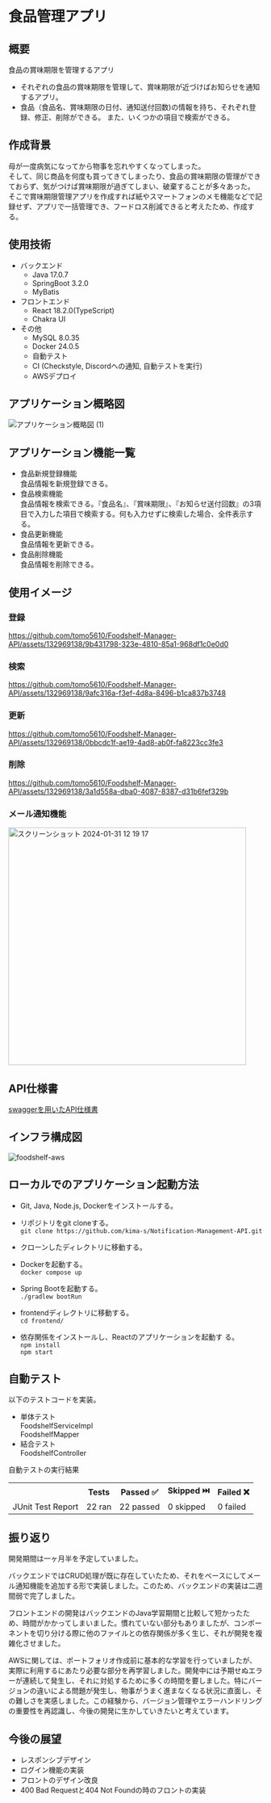 # 食品管理アプリ

## 概要

食品の賞味期限を管理するアプリ

- それぞれの食品の賞味期限を管理して、賞味期限が近づけばお知らせを通知するアプリ。
- 食品（食品名、賞味期限の日付、通知送付回数)の情報を持ち、それぞれ登録、修正、削除ができる。 また、いくつかの項目で検索ができる。

## 作成背景


母が一度病気になってから物事を忘れやすくなってしまった。
<br/>そして、同じ商品を何度も買ってきてしまったり、食品の賞味期限の管理ができておらず、気がつけば賞味期限が過ぎてしまい、破棄することが多々あった。
<br/>そこで賞味期限管理アプリを作成すれば紙やスマートフォンのメモ機能などで記録せず、アプリで一括管理でき、フードロス削減できると考えたため、作成する。

## 使用技術

- バックエンド
    - Java 17.0.7
    - SpringBoot 3.2.0
    - MyBatis
- フロントエンド
    - React 18.2.0(TypeScript)
    - Chakra UI
- その他
    - MySQL 8.0.35
    - Docker 24.0.5
    - 自動テスト
    - CI (Checkstyle, Discordへの通知, 自動テストを実行)
    - AWSデプロイ

## アプリケーション概略図
![アプリケーション概略図 (1)](https://github.com/tomo5610/Foodshelf-Manager-API/assets/132969138/6107f6ff-cf5c-4785-88e9-cc6152eafe71)

## アプリケーション機能一覧

- 食品新規登録機能  
  食品情報を新規登録できる。
- 食品検索機能  
  食品情報を検索できる。『食品名』、『賞味期限』、『お知らせ送付回数』の3項目で入力した項目で検索する。何も入力せずに検索した場合、全件表示する。
- 食品更新機能  
  食品情報を更新できる。
- 食品削除機能  
  食品情報を削除できる。

## 使用イメージ

### 登録
https://github.com/tomo5610/Foodshelf-Manager-API/assets/132969138/9b431798-323e-4810-85a1-968df1c0e0d0


### 検索
https://github.com/tomo5610/Foodshelf-Manager-API/assets/132969138/9afc316a-f3ef-4d8a-8496-b1ca837b3748


### 更新
https://github.com/tomo5610/Foodshelf-Manager-API/assets/132969138/0bbcdc1f-ae19-4ad8-ab0f-fa8223cc3fe3


### 削除
https://github.com/tomo5610/Foodshelf-Manager-API/assets/132969138/3a1d558a-dba0-4087-8387-d31b6fef329b

### メール通知機能
<img width="471" alt="スクリーンショット 2024-01-31 12 19 17" src="https://github.com/tomo5610/Foodshelf-Manager-API/assets/132969138/72ddac13-9ba2-446d-960f-750bb57728cf">


## API仕様書

[swaggerを用いたAPI仕様書](https://tomo5610.github.io/Foodshelf-Manager-API/)

## インフラ構成図
![foodshelf-aws](https://github.com/tomo5610/Foodshelf-Manager-API/assets/132969138/80cacd1b-00ac-4f22-8715-cb9e71b8ec61)


## ローカルでのアプリケーション起動方法

- Git, Java, Node.js, Dockerをインストールする。

- リポジトリをgit cloneする。  
  ```git clone https://github.com/kima-s/Notification-Management-API.git```

- クローンしたディレクトリに移動する。

- Dockerを起動する。  
  ```docker compose up```

- Spring Bootを起動する。  
  ```./gradlew bootRun```

- frontendディレクトリに移動する。  
  ```cd frontend/```

- 依存関係をインストールし、Reactのアプリケーションを起動す る。  
  ```npm install```  
  ```npm start```

## 自動テスト

以下のテストコードを実装。

- 単体テスト  
  FoodshelfServiceImpl  
  FoodshelfMapper
- 結合テスト  
  FoodshelfController

自動テストの実行結果
<table><tr><th><th>Tests</th><th>Passed ✅</th><th>Skipped ⏭️</th><th>Failed ❌</th></tr><tr><td>JUnit Test Report</td><td>22 ran</td><td>22 passed</td><td>0 skipped</td><td>0 failed</td></tr></table>


## 振り返り
開発期間は一ヶ月半を予定していました。

バックエンドではCRUD処理が既に存在していたため、それをベースにしてメール通知機能を追加する形で実装しました。このため、バックエンドの実装は二週間弱で完了しました。

フロントエンドの開発はバックエンドのJava学習期間と比較して短かったため、時間がかかってしまいました。慣れていない部分もありましたが、コンポーネントを切り分ける際に他のファイルとの依存関係が多く生じ、それが開発を複雑化させました。

AWSに関しては、ポートフォリオ作成前に基本的な学習を行っていましたが、実際に利用するにあたり必要な部分を再学習しました。開発中には予期せぬエラーが連続して発生し、それに対処するために多くの時間を要しました。特にバージョンの違いによる問題が発生し、物事がうまく進まなくなる状況に直面し、その難しさを実感しました。この経験から、バージョン管理やエラーハンドリングの重要性を再認識し、今後の開発に生かしていきたいと考えています。


## 今後の展望
- レスポンシブデザイン
- ログイン機能の実装
- フロントのデザイン改良
- 400 Bad Requestと404 Not Foundの時のフロントの実装

